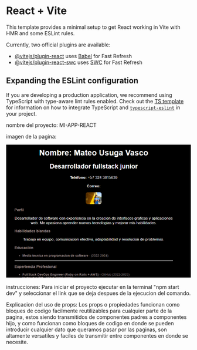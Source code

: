 # React + Vite

This template provides a minimal setup to get React working in Vite with HMR and some ESLint rules.

Currently, two official plugins are available:

- [@vitejs/plugin-react](https://github.com/vitejs/vite-plugin-react/blob/main/packages/plugin-react) uses [Babel](https://babeljs.io/) for Fast Refresh
- [@vitejs/plugin-react-swc](https://github.com/vitejs/vite-plugin-react/blob/main/packages/plugin-react-swc) uses [SWC](https://swc.rs/) for Fast Refresh

## Expanding the ESLint configuration

If you are developing a production application, we recommend using TypeScript with type-aware lint rules enabled. Check out the [TS template](https://github.com/vitejs/vite/tree/main/packages/create-vite/template-react-ts) for information on how to integrate TypeScript and [`typescript-eslint`](https://typescript-eslint.io) in your project.

nombre del proyecto: MI-APP-REACT

imagen de la pagina: 

![alt text](image.png)

instrucciones: 
Para iniciar el proyecto ejecutar en la terminal "npm start dev" y seleccionar el link que se deja despues de la ejecucion del comando.

Explicacion del uso de props:
Los props o propiedades funcionan como bloques de codigo facilmente reutilizables para cualquier parte de la pagina, estos siendo transmitidos de componentes padres a componentes hijo, y como funcionan como bloques de codigo en donde se pueden introducir cualquier dato que queramos pasar por las paginas, son altamente versatiles y faciles de transmitir entre componentes en donde se necesite.